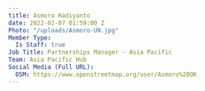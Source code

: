 ```yaml
---
title: Asmoro Hadiyanto
date: 2022-02-07 01:59:00 Z
Photo: "/uploads/Asmoro-UN.jpg"
Member Type:
  Is Staff: true
Job Title: Partnerships Manager - Asia Pacific
Team: Asia Pacific Hub
Social Media (Full URL):
  OSM: https://www.openstreetmap.org/user/Asmoro%20OK
---
```


